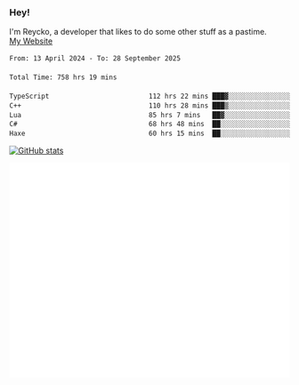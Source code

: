 ### Hey!
I'm Reycko, a developer that likes to do some other stuff as a pastime.  
[My Website](https://reycko.root.sx)

<!--START_SECTION:wakasection-->

```txt
From: 13 April 2024 - To: 28 September 2025

Total Time: 758 hrs 19 mins

TypeScript                         112 hrs 22 mins ███▓░░░░░░░░░░░░░░░░░░░░░   14.15 %
C++                                110 hrs 28 mins ███▒░░░░░░░░░░░░░░░░░░░░░   13.91 %
Lua                                85 hrs 7 mins   ██▓░░░░░░░░░░░░░░░░░░░░░░   10.72 %
C#                                 68 hrs 48 mins  ██░░░░░░░░░░░░░░░░░░░░░░░   08.66 %
Haxe                               60 hrs 15 mins  ██░░░░░░░░░░░░░░░░░░░░░░░   07.59 %
```

<!--END_SECTION:wakasection-->

[![GitHub stats](https://github-readme-stats.vercel.app/api?username=Reycko&show_icons=true&theme=dark&hide_title=true&count_private=true)](https://github.com/anuraghazra/github-readme-stats)

![Metrics](/github-metrics.svg)
